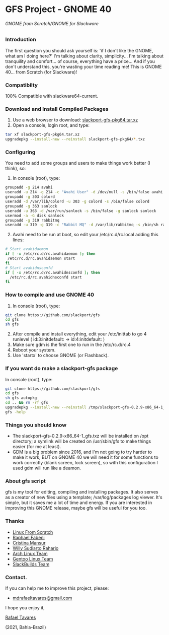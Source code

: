 # GFS Project - GNOME 40
###### GNOME from Scratch/GNOME for Slackware

### Introduction

 The first question you should ask yourself is: 'if I don't like the GNOME, what am I doing here?'
 I'm talking about clarity, simplicity... I'm talking about tranquility and comfort... of course, everything have a price...
 And if you don't understand this, you're wasting your time reading me!
 This is GNOME 40... from Scratch (for Slackware)!

### Compatibilty
 
100% Compatible with slackware64-current.

### Download and Install Compiled Packages
1. Use a web browser to download:
[slackport-gfs-pkg64.tar.xz](https://drive.google.com/u/1/uc?id=15-VyFtpMbp8Xl36YKjzGtgIydOrzFJkw&export=download)
2. Open a console, login root, and type:
```bash
tar xf slackport-gfs-pkg64.tar.xz
upgradepkg --install-new --reinstall slackport-gfs-pkg64/*.txz
```

### Configuring
You need to add some groups and users to make things work better (I think), so:
1. In console (root), type:
```bash
groupadd -g 214 avahi
useradd -u 214 -g 214 -c "Avahi User" -d /dev/null -s /bin/false avahi
groupadd -g 303 colord
useradd -d /var/lib/colord -u 303 -g colord -s /bin/false colord
groupadd -g 363 sanlock
useradd -u 363 -d /var/run/sanlock -s /bin/false -g sanlock sanlock
usermod -a -G disk sanlock
groupadd -g 319 rabbitmq
useradd -u 319 -g 319 -c "Rabbit MQ" -d /var/lib/rabbitmq -s /bin/sh rabbitmq
```
2. Avahi need to be run at boot, so edit your /etc/rc.d/rc.local adding this lines:
```bash
# Start avahidaemon
if [ -x /etc/rc.d/rc.avahidaemon ]; then
 /etc/rc.d/rc.avahidaemon start
fi
# Start avahidnsconfd
if [ -x /etc/rc.d/rc.avahidnsconfd ]; then
  /etc/rc.d/rc.avahidnsconfd start
fi
```
### How to compile and use GNOME 40
 1. In console (root), type:
```bash
git clone https://github.com/slackport/gfs
cd gfs
sh gfs
```
 2. After compile and install everything, edit your /etc/inittab to go 4 runlevel ( id:3:initdefault: -> id:4:initdefault: )
 3. Make sure gdm is the first one to run in the /etc/rc.d/rc.4 
 4. Reboot your system.
 5. Use 'startx' to choose GNOME (or Flashback).

### If you want do make a slackport-gfs package
In console (root), type:
```bash
git clone https://github.com/slackport/gfs
cd gfs
sh gfs autopkg
cd .. && rm -rf gfs
upgradepkg --install-new --reinstall /tmp/slackport-gfs-0.2.9-x86_64-1_gfs.txz
gfs -help
```

### Things you should know
- The slackport-gfs-0.2.9-x86_64-1_gfs.txz will be installed on /opt directory;
a symlink will be created on /usr/sbin/gfs to make things easier (for me at least).
- GDM is a big problem since 2016, and I'm not going to try harder to make it work, BUT
on GNOME 40 we will need it for some functions to work correctly (blank screen, lock screen), so
with this configuration I used gdm will run like a deamon.

### About gfs script
gfs is my tool for editing, compiling and installing packages. 
It also serves as a creator of new files using a template; /var/log/packages log viewer. 
It's simple, but it saves me a lot of time and energy. 
If you are interested in improving this GNOME release, maybe gfs will be useful for you too.

### Thanks
- [Linux From Scratch](http://www.linuxfromscratch.org/)
- [Raphael Fabeni](https://github.com/raphaelfabeni)
- [Cristina Mansur](mailto:cristinatmansur@gmail.com)
- [Willy Sudiarto Raharjo](https://github.com/willysr)
- [Arch Linux Team](https://www.archlinux.org/)
- [Gentoo Linux Team](https://www.gentoo.org/)
- [SlackBuilds Team](https://slackbuilds.org/)

### Contact.
 If you can help me to improve this project, please:
  - mdrafaeltavares@gmail.com

I hope you enjoy it,

[Rafael Tavares](https://instagram.com/rafaeltlacerda)

(2021, Bahia-Brazil)
